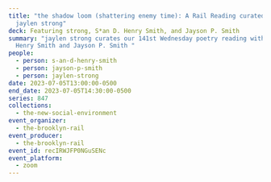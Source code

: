 ```yaml
---
title: "the shadow loom (shattering enemy time): A Rail Reading curated by
  jaylen strong"
deck: Featuring strong, S*an D. Henry Smith, and Jayson P. Smith
summary: "jaylen strong curates our 141st Wednesday poetry reading with S*an D.
  Henry Smith and Jayson P. Smith "
people:
  - person: s-an-d-henry-smith
  - person: jayson-p-smith
  - person: jaylen-strong
date: 2023-07-05T13:00:00-0500
end_date: 2023-07-05T14:30:00-0500
series: 847
collections:
  - the-new-social-environment
event_organizer:
  - the-brooklyn-rail
event_producer:
  - the-brooklyn-rail
event_id: recIRWJFP0NGuSENc
event_platform:
  - zoom
---
```


